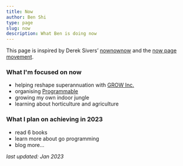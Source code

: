 ```yaml
---
title: Now
author: Ben Shi
type: page
slug: now
description: What Ben is doing now
---
```


This page is inspired by Derek Sivers’ [nownownow](https://nownownow.com/) and the [now page movement](https://sive.rs/nowff).

### What I'm focused on now

- helping reshape superannuation with [GROW Inc.](https://grow.inc/)
- organising [Programmable](https://programmable.io/)
- growing my own indoor jungle
- learning about horticulture and agriculture

### What I plan on achieving in 2023

- read 6 books
- learn more about go programming
- blog more...

_last updated: Jan 2023_
